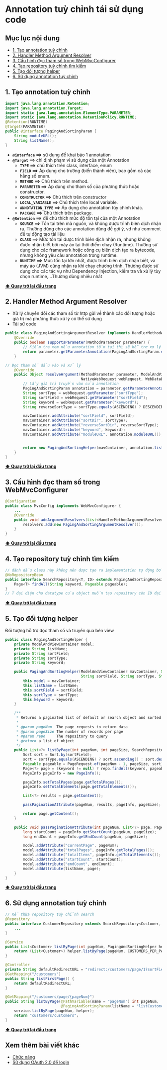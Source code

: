 # Annotation tuỳ chỉnh tái sử dụng code 

## Mục lục nội dung

- [1. Tạo annotation tuỳ chỉnh](#1-tạo-annotation-tuỳ-chỉnh)
- [2. Handler Method Argument Resolver](#2-handler-method-argument-resolver)
- [3. Cấu hình đọc tham số trong WebMvcConfigurer](#3-cấu-hình-đọc-tham-số-trong-webmvcconfigurer)
- [4. Tạo repository tuỳ chỉnh tìm kiếm](#4-tạo-repository-tuỳ-chỉnh-tìm-kiếm)
- [5. Tạo đối tượng helper](#5-tạo-đối-tượng-helper)
- [6. Sử dụng annotation tuỳ chỉnh](#6-sử-dụng-annotation-tuỳ-chỉnh)

## 1. Tạo annotation tuỳ chỉnh

```java
import java.lang.annotation.Retention;
import java.lang.annotation.Target;
import static java.lang.annotation.ElementType.PARAMETER;
import static java.lang.annotation.RetentionPolicy.RUNTIME;
@Retention(RUNTIME)
@Target(PARAMETER) 
public @interface PagingAndSortingParam {
    String moduleURL();
    String listName();
}
```

- **`@interface` ==>** sử dụng để khai báo 1 annotation
- **`@Target` ==>** chỉ định phạm vi sử dụng của một Annotation
    - **`TYPE` ==>** chú thích trên class, interface, enum
    - **`FIELD` ==>** Áp dụng cho trường (biến thành viên), bao gồm cả các hằng số enum.
    - **`METHOD` ==>** Chú thích trên method.
    - **`PARAMETER` ==>** Áp dụng cho tham số của phương thức hoặc constructor.
    - **`CONSTRUCTOR` ==>** Chú thích trên constructor
    - **`LOCAL_VARIABLE` ==>** Chú thích trên local variable.
    - **`ANNOTATION_TYPE` ==>** Áp dụng cho annotation tùy chỉnh khác.
    - **`PACKAGE` ==>** Chú thích trên package.
- **`@Retention` ==>** để chú thích mức độ tồn tại của một Annotation
    - **`SOURCE` ==>** Tồn tại trên mã nguồn, và không được trình biên dịch nhận ra. Thường dùng cho các annotation dùng để gợi ý, vd như comment để tự động tạo tài liệu
    - **`CLASS` ==>** Mức tồn tại được trình biên dịch nhận ra, nhưng không được nhận biết bởi máy ảo tại thời điểm chạy (Runtime). Thường sử dụng cho các framework hoặc công cụ biên dịch tạo ra bytecode, nhưng không yêu cầu annotation trong runtime.
    - **`RUNTIME` ==>** Mức tồn tại lớn nhất, được trình biên dịch nhận biết, và máy ảo (JVM) cũng nhận ra khi chạy chương trình. Thường được sử dụng cho các tác vụ như Dependency Injection, kiểm tra và xử lý tùy chọn runtime,...Thường dùng nhiều nhất

**[⬆ Quay trở lại đầu trang](#mục-lục-nội-dung)**    

## 2. Handler Method Argument Resolver 

- Xử lý chuyển đổi các tham số từ http gửi về thành các đối tượng hoặc giá trị mà phương thức xử lý có thể sử dụng
- Tái sử code

```java
public class PagingAndSortingArgumentResolver implements HandlerMethodArgumentResolver {
	@Override
	public boolean supportsParameter(MethodParameter parameter) {
        // Kiểm tra xem nếu annotation tồn tại thì sẽ hỗ trợ xư lý tham số 
		return parameter.getParameterAnnotation(PagingAndSortingParam.class) != null;
	}

// Đọc tham số đầu vào và xử lý
	@Override
    public Object resolveArgument(MethodParameter parameter, ModelAndViewContainer mavContainer,
                                  NativeWebRequest webRequest, WebDataBinderFactory binderFactory) throws Exception {
        // Lấy giá trị truyền vào của annotation
        PagingAndSortingParam annotation = parameter.getParameterAnnotation(PagingAndSortingParam.class);
        String sortType = webRequest.getParameter("sortType");
        String sortField = webRequest.getParameter("sortField");
        String keyword = webRequest.getParameter("keyword");
        String reverseSortType = sortType.equals(ASCENDING) ? DESCENDING : ASCENDING;

        mavContainer.addAttribute("sortField", sortField);
        mavContainer.addAttribute("sortDir", sortType);
        mavContainer.addAttribute("reverseSortDir", reverseSortType);
        mavContainer.addAttribute("keyword", keyword);
        mavContainer.addAttribute("moduleURL", annotation.moduleURL());


        return new PagingAndSortingHelper(mavContainer, annotation.listName(), sortField, sortType, keyword);
    }
}
```

**[⬆ Quay trở lại đầu trang](#mục-lục-nội-dung)**

## 3. Cấu hình đọc tham số trong WebMvcConfigurer

```java
@Configuration
public class MvcConfig implements WebMvcConfigurer {
    ...
    @Override
    public void addArgumentResolvers(List<HandlerMethodArgumentResolver> resolvers) {
        resolvers.add(new PagingAndSortingArgumentResolver());
    }
}
```

**[⬆ Quay trở lại đầu trang](#mục-lục-nội-dung)**

## 4. Tạo repository tuỳ chỉnh tìm kiếm

```java
// đánh dấu class này không nên được tạo ra implementation tự động bởi Spring Data
@NoRepositoryBean 
public interface SearchRepository<T, ID> extends PagingAndSortingRepository<T, ID> {
    Page<T> findAll(String keyword, Pageable pageable);
}
// T đại diện cho datatype của object muốn tạo repository còn ID đại diện datatype khoá chính
```

**[⬆ Quay trở lại đầu trang](#mục-lục-nội-dung)**

## 5. Tạo đối tượng helper

Đối tượng hỗ trợ đọc tham số và truyền qua bên view

```java
public class PagingAndSortingHelper {
    private ModelAndViewContainer model;
    private String listName;
    private String sortField;
    private String sortType;
    private String keyword;

    public PagingAndSortingHelper(ModelAndViewContainer mavContainer, String listName, 
                                  String sortField, String sortType, String keyword) {
        this.model = mavContainer;
        this.listName = listName;
        this.sortField = sortField;
        this.sortType = sortType;
        this.keyword = keyword;
    }

    /**
     * Returns a paginated list of default or search object and sorted ascending or descending by the specified column.
     *
     * @param pageNum  The page requests to return data
     * @param pageSize The number of records per page
     * @param repo     The repository to query
     * @return a list of object
     */
    public List<?> listByPage(int pageNum, int pageSize, SearchRepository<?, Integer> repo) {
        Sort sort = Sort.by(sortField);
        sort = sortType.equals(ASCENDING) ? sort.ascending() : sort.descending();
        Pageable pageable = PageRequest.of(pageNum - 1, pageSize, sort);
        Page<?> page = (keyword != null) ? repo.findAll(keyword, pageable) : repo.findAll(pageable);
        PageInfo pageInfo = new PageInfo();

        pageInfo.setTotalPages(page.getTotalPages());
        pageInfo.setTotalElements(page.getTotalElements());

        List<?> results = page.getContent();

        passPaginationAttribute(pageNum, results, pageInfo, pageSize);

        return page.getContent();
    }

    public void passPaginationAttribute(int pageNum, List<?> page, PageInfo pageInfo, int pageSize) {
        long startCount = pageInfo.getStartCount(pageNum, pageSize);
        long endCount = pageInfo.getEndCount(pageNum, pageSize);

        model.addAttribute("currentPage", pageNum);
        model.addAttribute("totalPages", pageInfo.getTotalPages());
        model.addAttribute("totalItems", pageInfo.getTotalElements());
        model.addAttribute("startCount", startCount);
        model.addAttribute("endCount", endCount);
        model.addAttribute(listName, page);
    }
}
```

**[⬆ Quay trở lại đầu trang](#mục-lục-nội-dung)**

## 6. Sử dụng annotation tuỳ chỉnh

```java
// Kế thừa repository tuỳ chỉnh search
@Repository
public interface CustomerRepository extends SearchRepository<Customer, Integer> {
    ...
}

@Service
public List<Customer> listByPage(int pageNum, PagingAndSortingHelper helper) {
    return (List<Customer>) helper.listByPage(pageNum, CUSTOMERS_PER_PAGE, customerRepo);
}

@Controller
private String defaultRedirectURL = "redirect:/customers/page/1?sortField=firstName&sortType=asc";
@GetMapping("/customers")
public String listFirstPage() {
    return defaultRedirectURL;
}

@GetMapping("/customers/page/{pageNum}")
public String listByPage(@PathVariable(name = "pageNum") int pageNum,
                         @PagingAndSortingParam(listName = "listCustomers", moduleURL = "/customers") PagingAndSortingHelper helper) {
    service.listByPage(pageNum, helper);
    return "customers/customers";
}
```

**[⬆ Quay trở lại đầu trang](#mục-lục-nội-dung)**

## Xem thêm bài viết khác

- [Chức năng](Day011.md)
- [Sử dụng OAuth 2.0 để login](Day034.md)